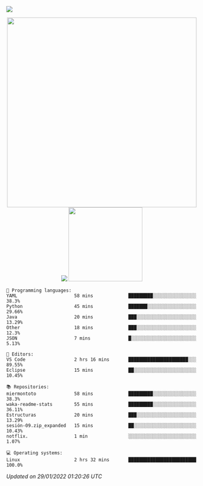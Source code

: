 ![](https://hit.yhype.me/github/profile?user_id=20926603)

<p align="center">
  <img src="https://raw.githubusercontent.com/miermontoto/miermontoto/main/daft.gif" width="500px" />
  <img src="https://github-readme-stats.vercel.app/api?username=miermontoto&count_private=true&include_all_commits=true&hide_border=true&theme=nord" />
  <img src="https://github-readme-stats.vercel.app/api/top-langs/?username=miermontoto&layout=compact&card_width=250&exclude_repo=TEC&langs_count=8&hide_border=true&theme=nord" height="195rem" />
</p>

<!--START_SECTION:waka-->
```text
💬 Programming languages: 
YAML                     58 mins             █████████░░░░░░░░░░░░░░░░   38.3% 
Python                   45 mins             ███████░░░░░░░░░░░░░░░░░░   29.66% 
Java                     20 mins             ███░░░░░░░░░░░░░░░░░░░░░░   13.29% 
Other                    18 mins             ███░░░░░░░░░░░░░░░░░░░░░░   12.3% 
JSON                     7 mins              █░░░░░░░░░░░░░░░░░░░░░░░░   5.13%

📝 Editors: 
VS Code                  2 hrs 16 mins       ██████████████████████░░░   89.55% 
Eclipse                  15 mins             ██░░░░░░░░░░░░░░░░░░░░░░░   10.45%

📚 Repositories: 
miermontoto              58 mins             █████████░░░░░░░░░░░░░░░░   38.3% 
waka-readme-stats        55 mins             █████████░░░░░░░░░░░░░░░░   36.11% 
Estructuras              20 mins             ███░░░░░░░░░░░░░░░░░░░░░░   13.29% 
sesión-09.zip_expanded   15 mins             ██░░░░░░░░░░░░░░░░░░░░░░░   10.43% 
notflix.                 1 min               ░░░░░░░░░░░░░░░░░░░░░░░░░   1.07%

💻 Operating systems: 
Linux                    2 hrs 32 mins       █████████████████████████   100.0%

```


 *Updated on 29/01/2022 01:20:26 UTC*
<!--END_SECTION:waka-->
